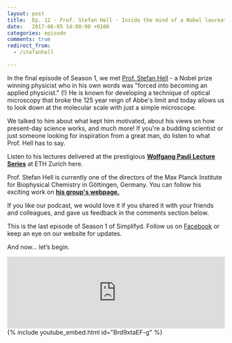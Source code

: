 ```yaml
---
layout: post
title:  Ep. 12 - Prof. Stefan Hell - Inside the mind of a Nobel laureate
date:   2017-06-05 14:00:00 +0100
categories: episode
comments: true
redirect_from:
  - /stefanhell

---
```

In the final episode of Season 1, we met [Prof. Stefan Hell](https://en.wikipedia.org/wiki/Stefan_Hell) - a Nobel prize winning physicist who in his own words was "forced into becoming an applied physicist." (!) He is known for developing a technique of optical microscopy that broke the 125 year reign of Abbe's limit and today allows us to look down at the molecular scale with just a simple microscope. 

We talked to him about what kept him motivated, about his views on how present-day science works, and much more! If you're a budding scientist or just someone looking for inspiration from a great man, do listen to what Prof. Hell has to say.

Listen to his lectures delivered at the prestigious **[Wolfgang Pauli Lecture Series](http://www.video.ethz.ch/speakers/pauli/2017.html)** at ETH Zurich here.

Prof. Stefan Hell is currently one of the directors of the Max Planck Institute for Biophysical Chemistry in Göttingen, Germany. You can follow his exciting work on **[his group's webpage.](http://www.mpibpc.mpg.de/hell)**

If you like our podcast, we would love it if you shared it with your friends and colleagues, and gave us feedback in the comments section below.

This is the last episode of Season 1 of Simplifyd. Follow us on [Facebook](https://www.facebook.com/simplifydpodcast) or keep an eye on our website for updates. 

And now... let’s begin.

<div id="media-wrapper">
<div id="soundcloud-embed"><iframe width="100%" height="166" scrolling="no" frameborder="no" src="https://w.soundcloud.com/player/?url=https%3A//api.soundcloud.com/tracks/325983561&amp;color=ff5500&amp;auto_play=false&amp;hide_related=false&amp;show_comments=true&amp;show_user=true&amp;show_reposts=false"></iframe></div>
<div id="youtube-embed">{% include youtube_embed.html id="Brd9xtaEF-g" %}</div> 
</div>
